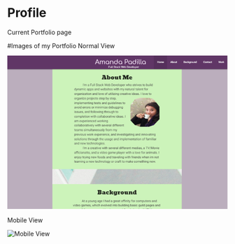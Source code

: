 # Profile

Current Portfolio page

#Images of my Portfolio
Normal View

![Laptop view](/style/images/largeprof.png)

Mobile View

![Mobile View](/style/images/mobile.png)